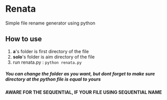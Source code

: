 # Renata
Simple file rename generator using python

## How to use
1. **a**'s folder is first directory of the file
2. **solo**'s folder is aim directory of the file
3. run renata.py : ```python renata.py```

##### You can change the folder as you want, but dont forget to make sure directory at the python file is equal to yours
**AWARE FOR THE SEQUENTIAL, IF YOUR FILE USING SEQUENTIAL NAME**
